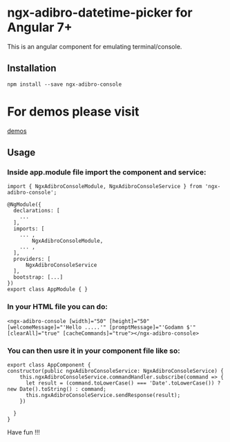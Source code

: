 # ngx-adibro-datetime-picker for Angular 7+

This is an angular component for emulating terminal/console.

## Installation
```
npm install --save ngx-adibro-console
```

# For demos please visit 

[demos](https://ngx-adibro-terminal-nibrutdlwm.now.sh/)


## Usage


### Inside app.module file import the component and service:

```
import { NgxAdibroConsoleModule, NgxAdibroConsoleService } from 'ngx-adibro-console';

@NgModule({
  declarations: [
    ...
  ],
  imports: [
    ... ,
        NgxAdibroConsoleModule,
    ... ,
  ],
  providers: [
      NgxAdibroConsoleService
  ],
  bootstrap: [...]
})
export class AppModule { }

```
### In your HTML file you can do:

```
<ngx-adibro-console [width]="50" [height]="50" [welcomeMessage]="'Hello .....'" [promptMessage]="'Godamn $'" [clearAll]="true" [cacheCommands]="true"></ngx-adibro-console>
```
### You can then usre it in your component file like so:

```
export class AppComponent {
constructor(public ngxAdibroConsoleService: NgxAdibroConsoleService) {
    this.ngxAdibroConsoleService.commandHandler.subscribe(command => {
      let result = (command.toLowerCase() === 'Date'.toLowerCase()) ? new Date().toString() : command;
      this.ngxAdibroConsoleService.sendResponse(result);
    })

  }
}
```
Have fun !!!
